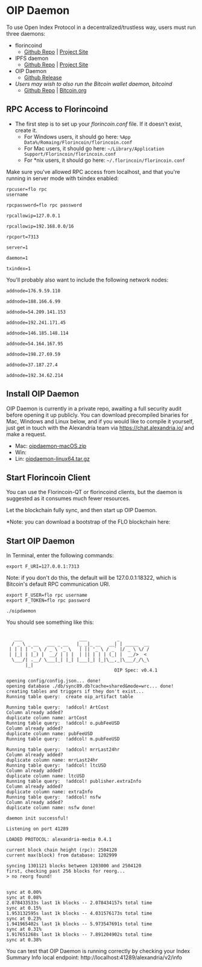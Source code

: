 # OIP Daemon

To use Open Index Protocol in a decentralized/trustless way, users must run three daemons:
* florincoind 
  * [Github Repo](https://github.com/flo-blockchain/florincoin) | [Project Site](http://flo.cash/)
* IPFS daemon
  * [Github Repo](https://github.com/ipfs/go-ipfs) | [Project Site](https://ipfs.io/)
* OIP Daemon
  * [Github Release](https://github.com/dloa/oip-daemon/releases)
* *Users may wish to also run the Bitcoin wallet daemon, bitcoind*
  * [Github Repo](https://github.com/bitcoin/bitcoin) | [Bitcoin.org](https://bitcoin.org/)

## RPC Access to Florincoind

* The first step is to set up your *florincoin.conf* file. If it doesn't exist, create it.
  * For Windows users, it should go here: `%App Data%/Romaing/Florincoin/florincoin.conf`
  * For Mac users, it should go here: `~/Library/Application Support/Florincoin/florincoin.conf`
  * For *nix users, it should go here: <code>~/.florincoin/florincoin.conf</code>

Make sure you've allowed RPC access from localhost, and that you're running in server mode with txindex enabled:
<code><pre>rpcuser=flo rpc username  
rpcpassword=flo rpc password  
rpcallowip=127.0.0.1  
rpcallowip=192.168.0.0/16  
rpcport=7313  
server=1  
daemon=1  
txindex=1</pre></code>

You'll probably also want to include the following network nodes:
<code><pre>addnode=176.9.59.110  
addnode=188.166.6.99  
addnode=54.209.141.153  
addnode=192.241.171.45  
addnode=146.185.148.114  
addnode=54.164.167.95  
addnode=198.27.69.59  
addnode=37.187.27.4  
addnode=192.34.62.214</pre></code>

## Install OIP Daemon

OIP Daemon is currently in a private repo, awaiting a full security audit before opening it up publicly. You can download precompiled binaries for Mac, Windows and Linux below, and if you would like to compile it yourself, just get in touch with the Alexandria team via https://chat.alexandria.io/ and make a request.

* Mac: [oipdaemon-macOS.zip](https://github.com/dloa/oip-daemon/releases/download/0.4.1/oipdaemon-macOS.zip)
* Win: 
* Lin: [oipdaemon-linux64.tar.gz](https://github.com/dloa/oip-daemon/releases/download/0.4.1/oipdaemon-linux64.tar.gz)

## Start Florincoin Client

You can use the Florincoin-QT or florincoind clients, but the daemon is suggested as it consumes much fewer resources.

Let the blockchain fully sync, and then start up OIP Daemon.

<nowiki>*</nowiki>Note: you can download a bootstrap of the FLO blockchain here: <code></code>

## Start OIP Daemon

In Terminal, enter the following commands:

`export F_URI=127.0.0.1:7313`

Note: if you don't do this, the default will be 127.0.0.1:18322, which is Bitcoin's default RPC communication URI.

`export F_USER=flo rpc username`  
`export F_TOKEN=flo rpc password`  

`./oipdaemon`  

You should see something like this:

<pre><code>
   ___                     ___           _           
  / _ \ _ __   ___ _ __   |_ _|_ __   __| | _____  __
 | | | | '_ \ / _ \ '_ \   | || '_ \ / _` |/ _ \ \/ /
 | |_| | |_) |  __/ | | |  | || | | | (_| |  __/>  < 
  \___/| .__/ \___|_| |_| |___|_| |_|\__,_|\___/_/\_\
       |_|                                                                                                                                                                                                     
                                        OIP Spec: v0.4.1

opening config/config.json... done!
opening database ./db/sync89.db?cache=shared&mode=wrc... done!
creating tables and triggers if they don't exist... 
Running table query:  create oip_artifact table

Running table query:  !addcol! ArtCost
Column already added?
duplicate column name: artCost
Running table query:  !addcol! o.pubFeeUSD
Column already added?
duplicate column name: pubFeeUSD
Running table query:  !addcol! m.pubFeeUSD

Running table query:  !addcol! mrrLast24hr
Column already added?
duplicate column name: mrrLast24hr
Running table query:  !addcol! ltcUSD
Column already added?
duplicate column name: ltcUSD
Running table query:  !addcol! publisher.extraInfo
Column already added?
duplicate column name: extraInfo
Running table query:  !addcol! nsfw
Column already added?
duplicate column name: nsfw done!

daemon init successful!

Listening on port 41289

LOADED PROTOCOL: alexandria-media 0.4.1

current block chain height (rpc): 2504120
current max(block) from database: 1202999

syncing 1301121 blocks between 1203000 and 2504120
first, checking past 256 blocks for reorg... 
> no reorg found!


sync at 0.00%
sync at 0.08%
2.078433533s last 1k blocks -- 2.078434157s total time
sync at 0.15%
1.953132595s last 1k blocks -- 4.031576173s total time
sync at 0.23%
1.941965402s last 1k blocks -- 5.973547691s total time
sync at 0.31%
1.917651268s last 1k blocks -- 7.891204902s total time
sync at 0.38%
</code></pre>

You can test that OIP Daemon is running correctly by checking your Index Summary Info local endpoint:
 http://localhost:41289/alexandria/v2/info
